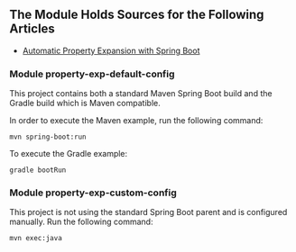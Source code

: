 ## The Module Holds Sources for the Following Articles
 - [Automatic Property Expansion with Spring Boot](http://www.baeldung.com/property-expansion-spring-boot)
 
### Module property-exp-default-config
 This project contains both a standard Maven Spring Boot build and the Gradle build which is Maven compatible.
 
 In order to execute the Maven example, run the following command:
 
 `mvn spring-boot:run`
 
 To execute the Gradle example:
 
`gradle bootRun`
 
 ### Module property-exp-custom-config
 This project is not using the standard Spring Boot parent and is configured manually. Run the following command:
 
 `mvn exec:java`